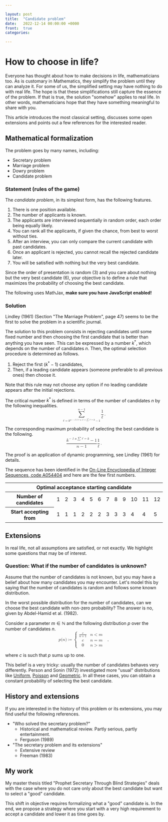 ```yaml
---

layout: post
title:  "Candidate problem"
date:   2022-12-14 00:00:00 +0000
front: 	true
categories: 

---
```


# How to choose in life?

Everyone has thought about how to make decisions in life, mathematicians too.
As is customary in Mathematics, they simplify the problem until they can analyze it.
For some of us, the simplified setting may have nothing to do with real life.
The hope is that these simplifications still capture the essence of the problem. If that is true, the solution "somehow" applies to real life. 
In other words, mathematicians hope that they have something meaningful to share with you.

This article introduces the most classical setting, discusses some open extensions and points out a few references for the interested reader. 

## Mathematical formalization

The problem goes by many names, including:
- Secretary problem
- Marriage problem 
- Dowry problem
- Candidate problem

### Statement (rules of the game)

The <em>candidate problem</em>, in its simplest form, has the following features. 
1. There is one position available. 
2. The number of applicants is known. 
3. The applicants are interviewed sequentially in random order, each order being equally likely. 
4. You can rank all the applicants, if given the chance, from best to worst without ties. 
5. After an interview, you can only compare the current candidate with past candidates.
5. Once an applicant is rejected, you cannot recall the rejected candidate later. 
6. You will be satisfied with nothing but the very best candidate.

Since the order of presentation is random (3) and you care about nothing but the very best candidate (6), your objective is to define a rule that maximizes the probability of choosing the best candidate.

<noscript>
	The following uses MathJax, 
	<strong>
		make sure you have JavaScript enabled!
	</strong>
</noscript>

<script>
MathJax = {
	tex: {
		inlineMath: [['$', '$']]
	},
};
</script>
<div style="display:none">
$
  \newcommand{\PP}{\mathbb{P}}
  \newcommand{\RR}{\mathbb{R}}
  \newcommand{\eps}{\varepsilon}
$
</div>
<script id="MathJax-script" async src="https://cdn.jsdelivr.net/npm/mathjax@3/es5/tex-chtml.js"></script>



### Solution

Lindley (1961) (Section "The Marriage Problem", page 47) seems to be the first to solve the problem in a scientific journal. 

The solution to this problem consists in rejecting candidates until some fixed number and then choosing the first candidate that is better than anything you have seen. 
This can be expressed by a number $k^*$, which depends on the number of candidates $n$. Then, the optimal selection procedure is determined as follows.
1. Reject the first $(k^* - 1)$ candidates,
2. Then, if a leading candidate appears (someone preferable to all previous ones) then choose it.

Note that this rule may not choose any option if no leading candidate appears after the initial rejections. 

The critical number $k^*$ is defined in terms of the number of candidates $n$ by the following inequalities.
<math display="block">
  <mrow>
    <mrow>
      <munderover>
        <mo movablelimits="false">∑</mo>
        <mrow>
          <mi>ℓ</mi>
          <mo>=</mo>
          <msup>
            <mi>k</mi>
            <mo>*</mo>
          </msup>
        </mrow>
        <mrow>
          <mi>n</mi>
          <mo>−</mo>
          <mn>1</mn>
        </mrow>
      </munderover>
    </mrow>
    <mfrac>
      <mn>1</mn>
      <mi>ℓ</mi>
    </mfrac>
    <mo>≤</mo>
    <mn>1</mn>
    <mo>&lt;</mo>
    <mrow>
      <munderover>
        <mo movablelimits="false">∑</mo>
        <mrow>
          <mi>ℓ</mi>
          <mo>=</mo>
          <msup>
            <mi>k</mi>
            <mo>*</mo>
          </msup>
          <mo>−</mo>
          <mn>1</mn>
        </mrow>
        <mrow>
          <mi>n</mi>
          <mo>−</mo>
          <mn>1</mn>
        </mrow>
      </munderover>
    </mrow>
    <mfrac>
      <mn>1</mn>
      <mi>ℓ</mi>
    </mfrac>
    <mspace width="0.1667em"></mspace>
    <mi>.</mi>
  </mrow>
</math>

<!--
$$\sum_{\ell = k^*}^{n - 1} \frac{1}{\ell} \le 1 < \sum_{\ell = k^* - 1}^{n - 1} \frac{1}{\ell} \,.$$
-->
The corresponding maximum probability of selecting the best candidate is the following.
<math display="block">
  <mrow>
    <mfrac>
      <mrow>
        <msup>
          <mi>k</mi>
          <mo>*</mo>
        </msup>
        <mo>−</mo>
        <mn>1</mn>
      </mrow>
      <mi>n</mi>
    </mfrac>
    <mrow>
      <munderover>
        <mo movablelimits="false">∑</mo>
        <mrow>
          <mi>ℓ</mi>
          <mo>=</mo>
          <msup>
            <mi>k</mi>
            <mo>*</mo>
          </msup>
          <mo>−</mo>
          <mn>1</mn>
        </mrow>
        <mrow>
          <mi>n</mi>
          <mo>−</mo>
          <mn>1</mn>
        </mrow>
      </munderover>
    </mrow>
    <mfrac>
      <mn>1</mn>
      <mi>ℓ</mi>
    </mfrac>
    <mspace width="0.1667em"></mspace>
    <mi>.</mi>
  </mrow>
</math>
<!--
$$\frac{k^* - 1}{n} \sum_{\ell = k^* - 1}^{n - 1} \frac{1}{\ell} \,.$$
-->

The proof is an application of dynamic programming, see Lindley (1961) for details.

The sequence has been identified in the [On-Line Encyclopedia of Integer Sequences, code A054404](http://oeis.org/A054404) and here are the few first numbers.
<table>
	<thead>
        <tr>
            <th colspan="13">Optimal acceptance starting candidate</th>
        </tr>
    </thead>
    <tbody>
        <tr>
            <th>Number of candidates</th>
            <td>1</td>
            <td>2</td>
            <td>3</td>
            <td>4</td>
            <td>5</td>
            <td>6</td>
            <td>7</td>
            <td>8</td>
            <td>9</td>
            <td>10</td>
            <td>11</td>
            <td>12</td>
        </tr>
        <tr>
            <th>Start accepting from</th>
            <td>1</td>
            <td>1</td>
            <td>1</td>
            <td>2</td>
            <td>2</td>
            <td>2</td>
            <td>3</td>
            <td>3</td>
            <td>3</td>
            <td>4</td>
            <td>4</td>
            <td>5</td>
        </tr>
    </tbody>
</table>


## Extensions

In real life, not all assumptions are satisfied, or not exactly.
We highlight some questions that may be of interest.

### Question: What if the number of candidates is unknown?

Assume that the number of candidates is not known, but you may have a belief about how many candidates you may encounter.
Let's model this by saying that the number of candidates is random and follows some known distribution.

In the worst possible distribution for the number of candidates, can we choose the best candidate with non-zero probability?
The answer is no, given by Abdel-Hamid et al. (1982).

Consider a parameter $m \in \mathbb{N}$ and the following distribution $p$ over the number of candidates $n$.
<math display="block">
  <mrow>
    <mi>p</mi>
    <mo form="prefix" stretchy="false">(</mo>
    <mi>n</mi>
    <mo form="postfix" stretchy="false">)</mo>
    <mo>≔</mo>
    <mrow>
      <mo fence="true" form="prefix">{</mo>
      <mtable class="tml-cases">
        <mtr>
          <mtd>
            <mfrac>
              <mi>c</mi>
              <mrow>
                <mi>n</mi>
                <mo>+</mo>
                <mn>1</mn>
              </mrow>
            </mfrac>
          </mtd>
          <mtd>
            <mrow>
              <mi>n</mi>
              <mo>&lt;</mo>
              <mi>m</mi>
            </mrow>
          </mtd>
        </mtr>
        <mtr>
          <mtd>
            <mi>c</mi>
          </mtd>
          <mtd>
            <mrow>
              <mi>n</mi>
              <mo>=</mo>
              <mi>m</mi>
            </mrow>
          </mtd>
        </mtr>
        <mtr>
          <mtd>
            <mn>0</mn>
          </mtd>
          <mtd>
            <mrow>
              <mi>n</mi>
              <mo>&gt;</mo>
              <mi>m</mi>
            </mrow>
          </mtd>
        </mtr>
      </mtable>
      <mo fence="true" form="postfix"></mo>
    </mrow>
    <mspace width="0.1667em"></mspace>
    <mo separator="true">,</mo>
  </mrow>
</math>
<!--
$$
	p(n) \coloneqq \begin{cases}
		\frac{c}{n + 1}
			&n < m \\
		c
			&n = m \\
		0
			&n > m
	\end{cases} \,,
$$
-->
where $c$ is such that $p$ sums up to one.

This belief is a very tricky: usually the number of candidates behaves very differently.
Person and Sonin (1972) investigated more "usual" distributions like [Uniform](https://en.wikipedia.org/wiki/Discrete_uniform_distribution), [Poisson](https://en.wikipedia.org/wiki/Poisson_distribution) and [Geometric](https://en.wikipedia.org/wiki/Geometric_distribution). 
In all these cases, you can obtain a constant probability of selecting the best candidate. 

## History and extensions

If you are interested in the history of this problem or its extensions, you may find useful the following references.

- "Who solved the secretary problem?"
	+ Historical and mathematical review. Partly serious, partly entertainment.
	+ Ferguson (1989)
- "The secretary problem and its extensions"
	+ Extensive review
	+ Freeman (1983)

## My work

My master thesis titled "Prophet Secretary Through Blind Strategies" deals with the case where you do not care only about the best candidate but want to select a "good" candidate.

This shift in objective requires formalizing what a "good" candidate is. In the end, we propose a strategy where you start with a very high requirement to accept a candidate and lower it as time goes by.


